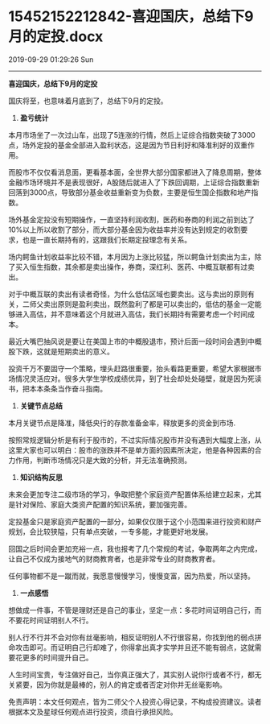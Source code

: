 # 15452152212842-喜迎国庆，总结下9月的定投.docx

2019-09-29 01:29:26 Sun

----

__喜迎国庆，总结下9月的定投__

国庆将至，也意味着月底到了，总结下9月的定投。

1. __盈亏统计__

本月市场坐了一次过山车，出现了5连涨的行情，然后上证综合指数突破了3000点，场外定投的基金全部进入盈利状态，这是因为节日利好和降准利好的双重作用。

而股市不仅仅看消息面，更看基本面，全世界大部分国家都进入了降息周期，整体金融市场环境并不是表现很好，A股随后就进入了下跌回调期，上证综合指数重新回落到3000点，导致部分基金收益重新变为负数，主要是恒生国企指数和地产指数。

场外基金定投没有短期操作，一直坚持利润收割，医药和券商的利润之前到达了10%以上所以收割了部分，而大部分基金因为收益率并没有达到规定的收割要求，也是一直长期持有的，这跟我们长期定投理念有关系。

场内鳄鱼计划收益率比较不错，本月因为上涨比较猛，所以鳄鱼计划卖出为主，除了买入恒生指数，其余都是卖出操作，券商，深红利、医药、中概互联都有过卖出。

对于中概互联的卖出有读者奇怪，为什么低估区域也要卖出。这与卖出的原则有关，二师父卖出原则是盈利卖出，既然盈利了都是可以卖出的，低估的基金一定能够进入高估，并不意味着这个月就进入高估，我们长期持有需要考虑一个时间成本。

最近大嘴巴抽风说是要让在美国上市的中概股退市，预计后面一段时间会遇到中概股下跌，这就是短期卖出的意义。

投资千万不要固守一个策略，埋头赶路很重要，抬头看路更重要，希望大家根据市场情况灵活应对。很多大学生学校成绩优异，到了社会却处处碰壁，就是因为死读书，把本本条条当作奋斗指南。

1. __关键节点总结__

本月关键节点是降准，降低央行的存款准备金率，释放更多的资金到市场\.

按照常规逻辑分析是有利于股市的，不过实际情况股市并没有遇到大幅度上涨，从这里大家也可以明白：股市的涨跌并不是单方面的因素所决定，他是各种因素的合力作用，判断市场情况只是大致的分析，并无法准确预测。

1. __知识结构反思__

未来会更加专注二级市场的学习，争取把整个家庭资产配置体系给建立起来，尤其是针对保险、家庭大类资产配置的知识系统，要加强完善。

定投基金只是家庭资产配置的一部分，如果仅仅限于这个小范围来进行投资和财产规划，会比较狭隘，只有单点突破，一专多能，才能更好地发展。

回国之后时间会更加充裕一点，我也报考了几个常规的考试，争取两年之内完成，让自己不仅成为接地气的财商教育者，也是非常专业的财商教育者。

任何事物都不是一蹴而就，我愿意慢慢学习，慢慢变富，因为热爱，所以坚持。

1. __一点感悟__

想做成一件事，不管是理财还是自己的事业，坚定一点：多花时间证明自己行，而不要花时间证明别人不行。

别人行不行并不会对你有丝毫影响，相反证明别人不行很容易，你找到他的弱点拼命攻击即可。而证明自己行却难了，你得拿出真才实学并且还不能有弱点，这就需要花更多的时间提升自己。

人生时间宝贵，专注做好自己，当你真正强大了，其实别人说你行或者不行，都无关紧要，因为你就是最棒的，别人的肯定或者否定对你并无丝毫影响。

免责声明：本文任何观点，皆为二师父个人投资心得记录，不构成投资建议。读者根据本文及星球任何观点进行投资，须自行承担风险。

